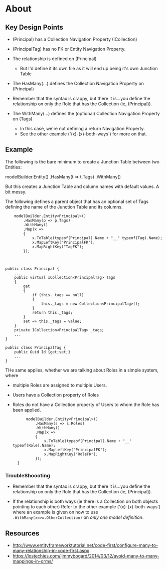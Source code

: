 # About #

## Key Design Points ##

* (Principal) has a Collection Navigation Property (ICollection<Tags>)
* (PrincipalTag) has no FK or Entity Navigation Property.
* The relationship is defined on (Principal)
  * But I'd define it its own file as it will end up being it's own Junction Table
* The HasMany(...) defines the Collection Navigation Property on (Principal)
* Remember that the syntax is crappy, but there it is...you define the relationship on only the Role that has the Collection (ie, (Principal)).

* The WithMany(...) defines the (optional) Collection Navigation Property on (Tags)
  * In this case, we're not defining a return Navigation Property.
  * See the other example ('(x)-(x)-both-ways') for more on that.


## Example ##


The following is the bare minimum to create a Junction Table between two Entities:

modelBuilder.Entity<Principal>() 
    .HasMany(t => t.Tags) 
    .WithMany()

But this creates a Junction Table and column names with default values. A bit messy.

The following defines a parent object that has an optional set of Tags
defining the name of the Junction Table and its columns.

        modelBuilder.Entity<Principal>()
            .HasMany(p => p.Tags)
            .WithMany()
            .Map(x =>
            {
                x.ToTable(typeof(Principal).Name + "__" typeof(Tag).Name);
                x.MapLeftKey("PrincipalFK");
                x.MapRightKey("TagFK");
            });



	public class Principal {
		...
		public virtual ICollection<PrincipalTag> Tags
        {
            get
            {
                if (this._tags == null)
                {
                    this._tags = new Collection<PrincipalTag>();
                }
                return this._tags;
            }
            set => this._tags = value;
        }
        private ICollection<PrincipalTag> _tags;
		...
	}

	public class PrincipalTag {
		public Guid Id {get;set;}
		...
	}



THe same applies, whether we are talking about Roles in a simple system,
where 
* multiple Roles are assigned to multiple Users.
* Users have a Collection property of Roles
* Roles do not have a Collection property of Users to whom the Role has been applied.


            modelBuilder.Entity<Principal>()
                .HasMany(s => s.Roles)
                .WithMany()
                .Map(x =>
                {
	                x.ToTable(typeof(Principal).Name + "__" typeof(Role).Name);
                    x.MapLeftKey("PrincipalFK");
                    x.MapRightKey("RoleFK");
                });
        }


### TroubleShoooting ###
* Remember that the syntax is crappy, but there it is...you define the relationship on only the Role that has the Collection (ie, (Principal)).

* If the relationship is both ways (ie there is a Collection on both objects pointing to each other)
  Refer to the other example ('(x)-(x)-both-ways') where an example is given on how to use 
  `.WithMany(x=>x.OtherCollection)`  on *only one model definition*.



## Resources ##

* http://www.entityframeworktutorial.net/code-first/configure-many-to-many-relationship-in-code-first.aspx
* https://lostechies.com/jimmybogard/2014/03/12/avoid-many-to-many-mappings-in-orms/